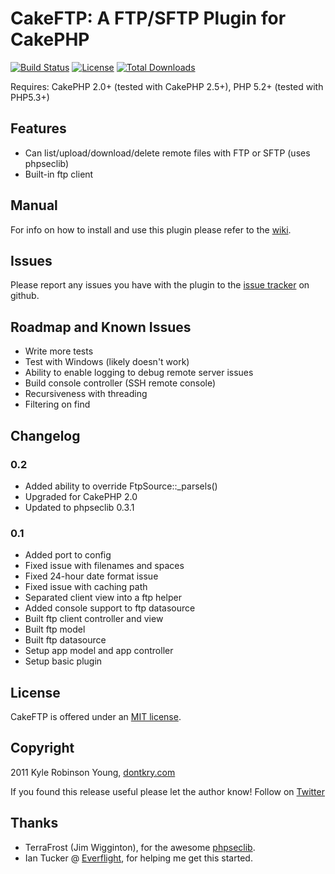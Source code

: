# CakeFTP: A FTP/SFTP Plugin for CakePHP
[![Build Status](https://api.travis-ci.org/fotografde/cakeftp.svg)](https://travis-ci.org/fotografde/cakeftp)
[![License](https://poser.pugx.org/fotografde/cakephp-ftp/license.svg)](https://packagist.org/packages/fotografde/cakephp-ftp)
[![Total Downloads](https://poser.pugx.org/fotografde/cakephp-ftp/d/total.svg)](https://packagist.org/packages/fotografde/cakephp-ftp)

Requires: CakePHP 2.0+ (tested with CakePHP 2.5+), PHP 5.2+ (tested with PHP5.3+)

## Features

* Can list/upload/download/delete remote files with FTP or SFTP (uses phpseclib)
* Built-in ftp client

## Manual

For info on how to install and use this plugin please refer to the [wiki](http://github.com/fotografde/cakephp-ftp/wiki).

## Issues

Please report any issues you have with the plugin to the [issue tracker](http://github.com/fotografde/cakephp-ftp/issues) on github.

## Roadmap and Known Issues

* Write more tests
* Test with Windows (likely doesn't work)
* Ability to enable logging to debug remote server issues
* Build console controller (SSH remote console)
* Recursiveness with threading
* Filtering on find

## Changelog

### 0.2

* Added ability to override FtpSource::_parsels()
* Upgraded for CakePHP 2.0
* Updated to phpseclib 0.3.1

### 0.1

* Added port to config
* Fixed issue with filenames and spaces
* Fixed 24-hour date format issue
* Fixed issue with caching path
* Separated client view into a ftp helper
* Added console support to ftp datasource
* Built ftp client controller and view
* Built ftp model
* Built ftp datasource
* Setup app model and app controller
* Setup basic plugin

## License

CakeFTP is offered under an [MIT license](http://www.opensource.org/licenses/mit-license.php).

## Copyright

2011 Kyle Robinson Young, [dontkry.com](http://dontkry.com)

If you found this release useful please let the author know! Follow on [Twitter](http://twitter.com/shamakry)

## Thanks

* TerraFrost (Jim Wigginton), for the awesome [phpseclib](http://phpseclib.sourceforge.net/).
* Ian Tucker @ [Everflight](http://www.everflight.com/), for helping me get this started.
